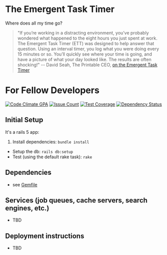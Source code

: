 # The Emergent Task Timer

Where does all my time go?

> "If you’re working in a distracting environment, you’ve probably wondered what happened to the eight hours you just spent at work. The Emergent Task Timer (ETT) was designed to help answer that question. Using an interval timer, you log what you were doing every 15 minutes or so. You’ll quickly see where your time is going, and have a picture of what your day looked like. The results are often shocking!"
-- David Seah, The Printable CEO, [on the Emergent Task Timer](http://davidseah.com/node/the-emergent-task-timer/)


# For Fellow Developers

[![Code Climate GPA](https://codeclimate.com/github/mattscilipoti/ett/badges/gpa.svg)](https://codeclimate.com/github/mattscilipoti/ett)
[![Issue Count](https://codeclimate.com/github/mattscilipoti/ett/badges/issue_count.svg)](https://codeclimate.com/github/mattscilipoti/ett)
[![Test Coverage](https://codeclimate.com/github/mattscilipoti/ett/badges/coverage.svg)](https://codeclimate.com/github/mattscilipoti/ett/coverage)
[![Dependency Status](https://gemnasium.com/badges/github.com/mattscilipoti/ett.svg)](https://gemnasium.com/github.com/mattscilipoti/ett)


## Initial Setup

It's a rails 5 app:

1. Install dependencies:
  `bundle install`
- Setup the db:
  `rails db:setup`
- Test (using the default rake task):
  `rake`

## Dependencies
- see [Gemfile](Gemfile)

## Services (job queues, cache servers, search engines, etc.)
- TBD

## Deployment instructions
- TBD
